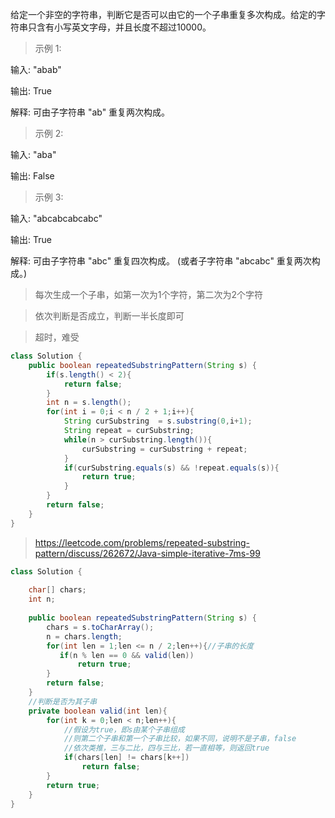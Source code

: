 给定一个非空的字符串，判断它是否可以由它的一个子串重复多次构成。给定的字符串只含有小写英文字母，并且长度不超过10000。

>示例 1:

输入: "abab"

输出: True

解释: 可由子字符串 "ab" 重复两次构成。

>示例 2:

输入: "aba"

输出: False

>示例 3:

输入: "abcabcabcabc"

输出: True

解释: 可由子字符串 "abc" 重复四次构成。 (或者子字符串 "abcabc" 重复两次构成。)


>每次生成一个子串，如第一次为1个字符，第二次为2个字符

>依次判断是否成立，判断一半长度即可

>超时，难受

```java
class Solution {
    public boolean repeatedSubstringPattern(String s) {
        if(s.length() < 2){
            return false;
        }
        int n = s.length();
        for(int i = 0;i < n / 2 + 1;i++){
            String curSubstring  = s.substring(0,i+1);
            String repeat = curSubstring;
            while(n > curSubstring.length()){
                curSubstring = curSubstring + repeat;
            }
            if(curSubstring.equals(s) && !repeat.equals(s)){
                return true;
            }
        }
        return false;
    }
}
```
>https://leetcode.com/problems/repeated-substring-pattern/discuss/262672/Java-simple-iterative-7ms-99
```java
class Solution {
    
    char[] chars;
    int n;
    
    public boolean repeatedSubstringPattern(String s) {
        chars = s.toCharArray();
        n = chars.length;
        for(int len = 1;len <= n / 2;len++){//子串的长度
           if(n % len == 0 && valid(len))
               return true;
        }
        return false;
    }
	//判断是否为其子串
    private boolean valid(int len){
        for(int k = 0;len < n;len++){
            //假设为true，即s由某个子串组成
            //则第二个子串和第一个子串比较，如果不同，说明不是子串，false
            //依次类推，三与二比，四与三比，若一直相等，则返回true
            if(chars[len] != chars[k++])
                return false;
        }
        return true;
    }
}
```
